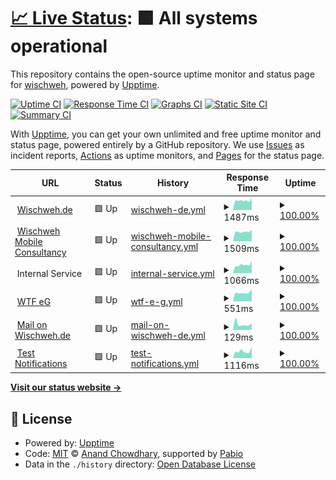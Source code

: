 # [📈 Live Status](https://wischweh.github.io/upptime): <!--live status--> **🟩 All systems operational**

This repository contains the open-source uptime monitor and status page for [wischweh](www.mobile-consultancy.de), powered by [Upptime](https://github.com/upptime/upptime).

[![Uptime CI](https://github.com/wischweh/upptime/workflows/Uptime%20CI/badge.svg)](https://github.com/wischweh/upptime/actions?query=workflow%3A%22Uptime+CI%22)
[![Response Time CI](https://github.com/wischweh/upptime/workflows/Response%20Time%20CI/badge.svg)](https://github.com/wischweh/upptime/actions?query=workflow%3A%22Response+Time+CI%22)
[![Graphs CI](https://github.com/wischweh/upptime/workflows/Graphs%20CI/badge.svg)](https://github.com/wischweh/upptime/actions?query=workflow%3A%22Graphs+CI%22)
[![Static Site CI](https://github.com/wischweh/upptime/workflows/Static%20Site%20CI/badge.svg)](https://github.com/wischweh/upptime/actions?query=workflow%3A%22Static+Site+CI%22)
[![Summary CI](https://github.com/wischweh/upptime/workflows/Summary%20CI/badge.svg)](https://github.com/wischweh/upptime/actions?query=workflow%3A%22Summary+CI%22)

With [Upptime](https://upptime.js.org), you can get your own unlimited and free uptime monitor and status page, powered entirely by a GitHub repository. We use [Issues](https://github.com/wischweh/upptime/issues) as incident reports, [Actions](https://github.com/wischweh/upptime/actions) as uptime monitors, and [Pages](https://wischweh.github.io/upptime) for the status page.

<!--start: status pages-->
<!-- This summary is generated by Upptime (https://github.com/upptime/upptime) -->
<!-- Do not edit this manually, your changes will be overwritten -->
<!-- prettier-ignore -->
| URL | Status | History | Response Time | Uptime |
| --- | ------ | ------- | ------------- | ------ |
| <img alt="" src="https://icons.duckduckgo.com/ip3/www.wischweh.de.ico" height="13"> [Wischweh.de](https://www.wischweh.de) | 🟩 Up | [wischweh-de.yml](https://github.com/wischweh/upptime-monitoring-wischweh.de/commits/HEAD/history/wischweh-de.yml) | <details><summary><img alt="Response time graph" src="./graphs/wischweh-de/response-time-week.png" height="20"> 1487ms</summary><br><a href="https://wischweh.github.io/upptime-monitoring-wischweh.de/history/wischweh-de"><img alt="Response time 1559" src="https://img.shields.io/endpoint?url=https%3A%2F%2Fraw.githubusercontent.com%2Fwischweh%2Fupptime-monitoring-wischweh.de%2FHEAD%2Fapi%2Fwischweh-de%2Fresponse-time.json"></a><br><a href="https://wischweh.github.io/upptime-monitoring-wischweh.de/history/wischweh-de"><img alt="24-hour response time 1247" src="https://img.shields.io/endpoint?url=https%3A%2F%2Fraw.githubusercontent.com%2Fwischweh%2Fupptime-monitoring-wischweh.de%2FHEAD%2Fapi%2Fwischweh-de%2Fresponse-time-day.json"></a><br><a href="https://wischweh.github.io/upptime-monitoring-wischweh.de/history/wischweh-de"><img alt="7-day response time 1487" src="https://img.shields.io/endpoint?url=https%3A%2F%2Fraw.githubusercontent.com%2Fwischweh%2Fupptime-monitoring-wischweh.de%2FHEAD%2Fapi%2Fwischweh-de%2Fresponse-time-week.json"></a><br><a href="https://wischweh.github.io/upptime-monitoring-wischweh.de/history/wischweh-de"><img alt="30-day response time 1559" src="https://img.shields.io/endpoint?url=https%3A%2F%2Fraw.githubusercontent.com%2Fwischweh%2Fupptime-monitoring-wischweh.de%2FHEAD%2Fapi%2Fwischweh-de%2Fresponse-time-month.json"></a><br><a href="https://wischweh.github.io/upptime-monitoring-wischweh.de/history/wischweh-de"><img alt="1-year response time 1559" src="https://img.shields.io/endpoint?url=https%3A%2F%2Fraw.githubusercontent.com%2Fwischweh%2Fupptime-monitoring-wischweh.de%2FHEAD%2Fapi%2Fwischweh-de%2Fresponse-time-year.json"></a></details> | <details><summary><a href="https://wischweh.github.io/upptime-monitoring-wischweh.de/history/wischweh-de">100.00%</a></summary><a href="https://wischweh.github.io/upptime-monitoring-wischweh.de/history/wischweh-de"><img alt="All-time uptime 100.00%" src="https://img.shields.io/endpoint?url=https%3A%2F%2Fraw.githubusercontent.com%2Fwischweh%2Fupptime-monitoring-wischweh.de%2FHEAD%2Fapi%2Fwischweh-de%2Fuptime.json"></a><br><a href="https://wischweh.github.io/upptime-monitoring-wischweh.de/history/wischweh-de"><img alt="24-hour uptime 100.00%" src="https://img.shields.io/endpoint?url=https%3A%2F%2Fraw.githubusercontent.com%2Fwischweh%2Fupptime-monitoring-wischweh.de%2FHEAD%2Fapi%2Fwischweh-de%2Fuptime-day.json"></a><br><a href="https://wischweh.github.io/upptime-monitoring-wischweh.de/history/wischweh-de"><img alt="7-day uptime 100.00%" src="https://img.shields.io/endpoint?url=https%3A%2F%2Fraw.githubusercontent.com%2Fwischweh%2Fupptime-monitoring-wischweh.de%2FHEAD%2Fapi%2Fwischweh-de%2Fuptime-week.json"></a><br><a href="https://wischweh.github.io/upptime-monitoring-wischweh.de/history/wischweh-de"><img alt="30-day uptime 100.00%" src="https://img.shields.io/endpoint?url=https%3A%2F%2Fraw.githubusercontent.com%2Fwischweh%2Fupptime-monitoring-wischweh.de%2FHEAD%2Fapi%2Fwischweh-de%2Fuptime-month.json"></a><br><a href="https://wischweh.github.io/upptime-monitoring-wischweh.de/history/wischweh-de"><img alt="1-year uptime 100.00%" src="https://img.shields.io/endpoint?url=https%3A%2F%2Fraw.githubusercontent.com%2Fwischweh%2Fupptime-monitoring-wischweh.de%2FHEAD%2Fapi%2Fwischweh-de%2Fuptime-year.json"></a></details>
| <img alt="" src="https://icons.duckduckgo.com/ip3/www.mobile-consultancy.de.ico" height="13"> [Wischweh Mobile Consultancy](https://www.mobile-consultancy.de) | 🟩 Up | [wischweh-mobile-consultancy.yml](https://github.com/wischweh/upptime-monitoring-wischweh.de/commits/HEAD/history/wischweh-mobile-consultancy.yml) | <details><summary><img alt="Response time graph" src="./graphs/wischweh-mobile-consultancy/response-time-week.png" height="20"> 1509ms</summary><br><a href="https://wischweh.github.io/upptime-monitoring-wischweh.de/history/wischweh-mobile-consultancy"><img alt="Response time 1547" src="https://img.shields.io/endpoint?url=https%3A%2F%2Fraw.githubusercontent.com%2Fwischweh%2Fupptime-monitoring-wischweh.de%2FHEAD%2Fapi%2Fwischweh-mobile-consultancy%2Fresponse-time.json"></a><br><a href="https://wischweh.github.io/upptime-monitoring-wischweh.de/history/wischweh-mobile-consultancy"><img alt="24-hour response time 1475" src="https://img.shields.io/endpoint?url=https%3A%2F%2Fraw.githubusercontent.com%2Fwischweh%2Fupptime-monitoring-wischweh.de%2FHEAD%2Fapi%2Fwischweh-mobile-consultancy%2Fresponse-time-day.json"></a><br><a href="https://wischweh.github.io/upptime-monitoring-wischweh.de/history/wischweh-mobile-consultancy"><img alt="7-day response time 1509" src="https://img.shields.io/endpoint?url=https%3A%2F%2Fraw.githubusercontent.com%2Fwischweh%2Fupptime-monitoring-wischweh.de%2FHEAD%2Fapi%2Fwischweh-mobile-consultancy%2Fresponse-time-week.json"></a><br><a href="https://wischweh.github.io/upptime-monitoring-wischweh.de/history/wischweh-mobile-consultancy"><img alt="30-day response time 1547" src="https://img.shields.io/endpoint?url=https%3A%2F%2Fraw.githubusercontent.com%2Fwischweh%2Fupptime-monitoring-wischweh.de%2FHEAD%2Fapi%2Fwischweh-mobile-consultancy%2Fresponse-time-month.json"></a><br><a href="https://wischweh.github.io/upptime-monitoring-wischweh.de/history/wischweh-mobile-consultancy"><img alt="1-year response time 1547" src="https://img.shields.io/endpoint?url=https%3A%2F%2Fraw.githubusercontent.com%2Fwischweh%2Fupptime-monitoring-wischweh.de%2FHEAD%2Fapi%2Fwischweh-mobile-consultancy%2Fresponse-time-year.json"></a></details> | <details><summary><a href="https://wischweh.github.io/upptime-monitoring-wischweh.de/history/wischweh-mobile-consultancy">100.00%</a></summary><a href="https://wischweh.github.io/upptime-monitoring-wischweh.de/history/wischweh-mobile-consultancy"><img alt="All-time uptime 99.95%" src="https://img.shields.io/endpoint?url=https%3A%2F%2Fraw.githubusercontent.com%2Fwischweh%2Fupptime-monitoring-wischweh.de%2FHEAD%2Fapi%2Fwischweh-mobile-consultancy%2Fuptime.json"></a><br><a href="https://wischweh.github.io/upptime-monitoring-wischweh.de/history/wischweh-mobile-consultancy"><img alt="24-hour uptime 100.00%" src="https://img.shields.io/endpoint?url=https%3A%2F%2Fraw.githubusercontent.com%2Fwischweh%2Fupptime-monitoring-wischweh.de%2FHEAD%2Fapi%2Fwischweh-mobile-consultancy%2Fuptime-day.json"></a><br><a href="https://wischweh.github.io/upptime-monitoring-wischweh.de/history/wischweh-mobile-consultancy"><img alt="7-day uptime 100.00%" src="https://img.shields.io/endpoint?url=https%3A%2F%2Fraw.githubusercontent.com%2Fwischweh%2Fupptime-monitoring-wischweh.de%2FHEAD%2Fapi%2Fwischweh-mobile-consultancy%2Fuptime-week.json"></a><br><a href="https://wischweh.github.io/upptime-monitoring-wischweh.de/history/wischweh-mobile-consultancy"><img alt="30-day uptime 99.95%" src="https://img.shields.io/endpoint?url=https%3A%2F%2Fraw.githubusercontent.com%2Fwischweh%2Fupptime-monitoring-wischweh.de%2FHEAD%2Fapi%2Fwischweh-mobile-consultancy%2Fuptime-month.json"></a><br><a href="https://wischweh.github.io/upptime-monitoring-wischweh.de/history/wischweh-mobile-consultancy"><img alt="1-year uptime 99.95%" src="https://img.shields.io/endpoint?url=https%3A%2F%2Fraw.githubusercontent.com%2Fwischweh%2Fupptime-monitoring-wischweh.de%2FHEAD%2Fapi%2Fwischweh-mobile-consultancy%2Fuptime-year.json"></a></details>
| <img alt="" src="https://icons.duckduckgo.com/ip3/null.ico" height="13"> Internal Service | 🟩 Up | [internal-service.yml](https://github.com/wischweh/upptime-monitoring-wischweh.de/commits/HEAD/history/internal-service.yml) | <details><summary><img alt="Response time graph" src="./graphs/internal-service/response-time-week.png" height="20"> 1066ms</summary><br><a href="https://wischweh.github.io/upptime-monitoring-wischweh.de/history/internal-service"><img alt="Response time 1050" src="https://img.shields.io/endpoint?url=https%3A%2F%2Fraw.githubusercontent.com%2Fwischweh%2Fupptime-monitoring-wischweh.de%2FHEAD%2Fapi%2Finternal-service%2Fresponse-time.json"></a><br><a href="https://wischweh.github.io/upptime-monitoring-wischweh.de/history/internal-service"><img alt="24-hour response time 974" src="https://img.shields.io/endpoint?url=https%3A%2F%2Fraw.githubusercontent.com%2Fwischweh%2Fupptime-monitoring-wischweh.de%2FHEAD%2Fapi%2Finternal-service%2Fresponse-time-day.json"></a><br><a href="https://wischweh.github.io/upptime-monitoring-wischweh.de/history/internal-service"><img alt="7-day response time 1066" src="https://img.shields.io/endpoint?url=https%3A%2F%2Fraw.githubusercontent.com%2Fwischweh%2Fupptime-monitoring-wischweh.de%2FHEAD%2Fapi%2Finternal-service%2Fresponse-time-week.json"></a><br><a href="https://wischweh.github.io/upptime-monitoring-wischweh.de/history/internal-service"><img alt="30-day response time 1050" src="https://img.shields.io/endpoint?url=https%3A%2F%2Fraw.githubusercontent.com%2Fwischweh%2Fupptime-monitoring-wischweh.de%2FHEAD%2Fapi%2Finternal-service%2Fresponse-time-month.json"></a><br><a href="https://wischweh.github.io/upptime-monitoring-wischweh.de/history/internal-service"><img alt="1-year response time 1050" src="https://img.shields.io/endpoint?url=https%3A%2F%2Fraw.githubusercontent.com%2Fwischweh%2Fupptime-monitoring-wischweh.de%2FHEAD%2Fapi%2Finternal-service%2Fresponse-time-year.json"></a></details> | <details><summary><a href="https://wischweh.github.io/upptime-monitoring-wischweh.de/history/internal-service">100.00%</a></summary><a href="https://wischweh.github.io/upptime-monitoring-wischweh.de/history/internal-service"><img alt="All-time uptime 100.00%" src="https://img.shields.io/endpoint?url=https%3A%2F%2Fraw.githubusercontent.com%2Fwischweh%2Fupptime-monitoring-wischweh.de%2FHEAD%2Fapi%2Finternal-service%2Fuptime.json"></a><br><a href="https://wischweh.github.io/upptime-monitoring-wischweh.de/history/internal-service"><img alt="24-hour uptime 100.00%" src="https://img.shields.io/endpoint?url=https%3A%2F%2Fraw.githubusercontent.com%2Fwischweh%2Fupptime-monitoring-wischweh.de%2FHEAD%2Fapi%2Finternal-service%2Fuptime-day.json"></a><br><a href="https://wischweh.github.io/upptime-monitoring-wischweh.de/history/internal-service"><img alt="7-day uptime 100.00%" src="https://img.shields.io/endpoint?url=https%3A%2F%2Fraw.githubusercontent.com%2Fwischweh%2Fupptime-monitoring-wischweh.de%2FHEAD%2Fapi%2Finternal-service%2Fuptime-week.json"></a><br><a href="https://wischweh.github.io/upptime-monitoring-wischweh.de/history/internal-service"><img alt="30-day uptime 100.00%" src="https://img.shields.io/endpoint?url=https%3A%2F%2Fraw.githubusercontent.com%2Fwischweh%2Fupptime-monitoring-wischweh.de%2FHEAD%2Fapi%2Finternal-service%2Fuptime-month.json"></a><br><a href="https://wischweh.github.io/upptime-monitoring-wischweh.de/history/internal-service"><img alt="1-year uptime 100.00%" src="https://img.shields.io/endpoint?url=https%3A%2F%2Fraw.githubusercontent.com%2Fwischweh%2Fupptime-monitoring-wischweh.de%2FHEAD%2Fapi%2Finternal-service%2Fuptime-year.json"></a></details>
| <img alt="" src="https://icons.duckduckgo.com/ip3/wtf-eg.de.ico" height="13"> [WTF eG](https://wtf-eg.de) | 🟩 Up | [wtf-e-g.yml](https://github.com/wischweh/upptime-monitoring-wischweh.de/commits/HEAD/history/wtf-e-g.yml) | <details><summary><img alt="Response time graph" src="./graphs/wtf-e-g/response-time-week.png" height="20"> 551ms</summary><br><a href="https://wischweh.github.io/upptime-monitoring-wischweh.de/history/wtf-e-g"><img alt="Response time 567" src="https://img.shields.io/endpoint?url=https%3A%2F%2Fraw.githubusercontent.com%2Fwischweh%2Fupptime-monitoring-wischweh.de%2FHEAD%2Fapi%2Fwtf-e-g%2Fresponse-time.json"></a><br><a href="https://wischweh.github.io/upptime-monitoring-wischweh.de/history/wtf-e-g"><img alt="24-hour response time 567" src="https://img.shields.io/endpoint?url=https%3A%2F%2Fraw.githubusercontent.com%2Fwischweh%2Fupptime-monitoring-wischweh.de%2FHEAD%2Fapi%2Fwtf-e-g%2Fresponse-time-day.json"></a><br><a href="https://wischweh.github.io/upptime-monitoring-wischweh.de/history/wtf-e-g"><img alt="7-day response time 551" src="https://img.shields.io/endpoint?url=https%3A%2F%2Fraw.githubusercontent.com%2Fwischweh%2Fupptime-monitoring-wischweh.de%2FHEAD%2Fapi%2Fwtf-e-g%2Fresponse-time-week.json"></a><br><a href="https://wischweh.github.io/upptime-monitoring-wischweh.de/history/wtf-e-g"><img alt="30-day response time 567" src="https://img.shields.io/endpoint?url=https%3A%2F%2Fraw.githubusercontent.com%2Fwischweh%2Fupptime-monitoring-wischweh.de%2FHEAD%2Fapi%2Fwtf-e-g%2Fresponse-time-month.json"></a><br><a href="https://wischweh.github.io/upptime-monitoring-wischweh.de/history/wtf-e-g"><img alt="1-year response time 567" src="https://img.shields.io/endpoint?url=https%3A%2F%2Fraw.githubusercontent.com%2Fwischweh%2Fupptime-monitoring-wischweh.de%2FHEAD%2Fapi%2Fwtf-e-g%2Fresponse-time-year.json"></a></details> | <details><summary><a href="https://wischweh.github.io/upptime-monitoring-wischweh.de/history/wtf-e-g">100.00%</a></summary><a href="https://wischweh.github.io/upptime-monitoring-wischweh.de/history/wtf-e-g"><img alt="All-time uptime 100.00%" src="https://img.shields.io/endpoint?url=https%3A%2F%2Fraw.githubusercontent.com%2Fwischweh%2Fupptime-monitoring-wischweh.de%2FHEAD%2Fapi%2Fwtf-e-g%2Fuptime.json"></a><br><a href="https://wischweh.github.io/upptime-monitoring-wischweh.de/history/wtf-e-g"><img alt="24-hour uptime 100.00%" src="https://img.shields.io/endpoint?url=https%3A%2F%2Fraw.githubusercontent.com%2Fwischweh%2Fupptime-monitoring-wischweh.de%2FHEAD%2Fapi%2Fwtf-e-g%2Fuptime-day.json"></a><br><a href="https://wischweh.github.io/upptime-monitoring-wischweh.de/history/wtf-e-g"><img alt="7-day uptime 100.00%" src="https://img.shields.io/endpoint?url=https%3A%2F%2Fraw.githubusercontent.com%2Fwischweh%2Fupptime-monitoring-wischweh.de%2FHEAD%2Fapi%2Fwtf-e-g%2Fuptime-week.json"></a><br><a href="https://wischweh.github.io/upptime-monitoring-wischweh.de/history/wtf-e-g"><img alt="30-day uptime 100.00%" src="https://img.shields.io/endpoint?url=https%3A%2F%2Fraw.githubusercontent.com%2Fwischweh%2Fupptime-monitoring-wischweh.de%2FHEAD%2Fapi%2Fwtf-e-g%2Fuptime-month.json"></a><br><a href="https://wischweh.github.io/upptime-monitoring-wischweh.de/history/wtf-e-g"><img alt="1-year uptime 100.00%" src="https://img.shields.io/endpoint?url=https%3A%2F%2Fraw.githubusercontent.com%2Fwischweh%2Fupptime-monitoring-wischweh.de%2FHEAD%2Fapi%2Fwtf-e-g%2Fuptime-year.json"></a></details>
| <img alt="" src="https://icons.duckduckgo.com/ip3/null.ico" height="13"> [Mail on Wischweh.de](wischweh.de) | 🟩 Up | [mail-on-wischweh-de.yml](https://github.com/wischweh/upptime-monitoring-wischweh.de/commits/HEAD/history/mail-on-wischweh-de.yml) | <details><summary><img alt="Response time graph" src="./graphs/mail-on-wischweh-de/response-time-week.png" height="20"> 129ms</summary><br><a href="https://wischweh.github.io/upptime-monitoring-wischweh.de/history/mail-on-wischweh-de"><img alt="Response time 143" src="https://img.shields.io/endpoint?url=https%3A%2F%2Fraw.githubusercontent.com%2Fwischweh%2Fupptime-monitoring-wischweh.de%2FHEAD%2Fapi%2Fmail-on-wischweh-de%2Fresponse-time.json"></a><br><a href="https://wischweh.github.io/upptime-monitoring-wischweh.de/history/mail-on-wischweh-de"><img alt="24-hour response time 128" src="https://img.shields.io/endpoint?url=https%3A%2F%2Fraw.githubusercontent.com%2Fwischweh%2Fupptime-monitoring-wischweh.de%2FHEAD%2Fapi%2Fmail-on-wischweh-de%2Fresponse-time-day.json"></a><br><a href="https://wischweh.github.io/upptime-monitoring-wischweh.de/history/mail-on-wischweh-de"><img alt="7-day response time 129" src="https://img.shields.io/endpoint?url=https%3A%2F%2Fraw.githubusercontent.com%2Fwischweh%2Fupptime-monitoring-wischweh.de%2FHEAD%2Fapi%2Fmail-on-wischweh-de%2Fresponse-time-week.json"></a><br><a href="https://wischweh.github.io/upptime-monitoring-wischweh.de/history/mail-on-wischweh-de"><img alt="30-day response time 143" src="https://img.shields.io/endpoint?url=https%3A%2F%2Fraw.githubusercontent.com%2Fwischweh%2Fupptime-monitoring-wischweh.de%2FHEAD%2Fapi%2Fmail-on-wischweh-de%2Fresponse-time-month.json"></a><br><a href="https://wischweh.github.io/upptime-monitoring-wischweh.de/history/mail-on-wischweh-de"><img alt="1-year response time 143" src="https://img.shields.io/endpoint?url=https%3A%2F%2Fraw.githubusercontent.com%2Fwischweh%2Fupptime-monitoring-wischweh.de%2FHEAD%2Fapi%2Fmail-on-wischweh-de%2Fresponse-time-year.json"></a></details> | <details><summary><a href="https://wischweh.github.io/upptime-monitoring-wischweh.de/history/mail-on-wischweh-de">100.00%</a></summary><a href="https://wischweh.github.io/upptime-monitoring-wischweh.de/history/mail-on-wischweh-de"><img alt="All-time uptime 100.00%" src="https://img.shields.io/endpoint?url=https%3A%2F%2Fraw.githubusercontent.com%2Fwischweh%2Fupptime-monitoring-wischweh.de%2FHEAD%2Fapi%2Fmail-on-wischweh-de%2Fuptime.json"></a><br><a href="https://wischweh.github.io/upptime-monitoring-wischweh.de/history/mail-on-wischweh-de"><img alt="24-hour uptime 100.00%" src="https://img.shields.io/endpoint?url=https%3A%2F%2Fraw.githubusercontent.com%2Fwischweh%2Fupptime-monitoring-wischweh.de%2FHEAD%2Fapi%2Fmail-on-wischweh-de%2Fuptime-day.json"></a><br><a href="https://wischweh.github.io/upptime-monitoring-wischweh.de/history/mail-on-wischweh-de"><img alt="7-day uptime 100.00%" src="https://img.shields.io/endpoint?url=https%3A%2F%2Fraw.githubusercontent.com%2Fwischweh%2Fupptime-monitoring-wischweh.de%2FHEAD%2Fapi%2Fmail-on-wischweh-de%2Fuptime-week.json"></a><br><a href="https://wischweh.github.io/upptime-monitoring-wischweh.de/history/mail-on-wischweh-de"><img alt="30-day uptime 100.00%" src="https://img.shields.io/endpoint?url=https%3A%2F%2Fraw.githubusercontent.com%2Fwischweh%2Fupptime-monitoring-wischweh.de%2FHEAD%2Fapi%2Fmail-on-wischweh-de%2Fuptime-month.json"></a><br><a href="https://wischweh.github.io/upptime-monitoring-wischweh.de/history/mail-on-wischweh-de"><img alt="1-year uptime 100.00%" src="https://img.shields.io/endpoint?url=https%3A%2F%2Fraw.githubusercontent.com%2Fwischweh%2Fupptime-monitoring-wischweh.de%2FHEAD%2Fapi%2Fmail-on-wischweh-de%2Fuptime-year.json"></a></details>
| <img alt="" src="https://icons.duckduckgo.com/ip3/b0rken.wischweh.de.ico" height="13"> [Test Notifications](http://b0rken.wischweh.de) | 🟩 Up | [test-notifications.yml](https://github.com/wischweh/upptime-monitoring-wischweh.de/commits/HEAD/history/test-notifications.yml) | <details><summary><img alt="Response time graph" src="./graphs/test-notifications/response-time-week.png" height="20"> 1116ms</summary><br><a href="https://wischweh.github.io/upptime-monitoring-wischweh.de/history/test-notifications"><img alt="Response time 831" src="https://img.shields.io/endpoint?url=https%3A%2F%2Fraw.githubusercontent.com%2Fwischweh%2Fupptime-monitoring-wischweh.de%2FHEAD%2Fapi%2Ftest-notifications%2Fresponse-time.json"></a><br><a href="https://wischweh.github.io/upptime-monitoring-wischweh.de/history/test-notifications"><img alt="24-hour response time 1094" src="https://img.shields.io/endpoint?url=https%3A%2F%2Fraw.githubusercontent.com%2Fwischweh%2Fupptime-monitoring-wischweh.de%2FHEAD%2Fapi%2Ftest-notifications%2Fresponse-time-day.json"></a><br><a href="https://wischweh.github.io/upptime-monitoring-wischweh.de/history/test-notifications"><img alt="7-day response time 1116" src="https://img.shields.io/endpoint?url=https%3A%2F%2Fraw.githubusercontent.com%2Fwischweh%2Fupptime-monitoring-wischweh.de%2FHEAD%2Fapi%2Ftest-notifications%2Fresponse-time-week.json"></a><br><a href="https://wischweh.github.io/upptime-monitoring-wischweh.de/history/test-notifications"><img alt="30-day response time 831" src="https://img.shields.io/endpoint?url=https%3A%2F%2Fraw.githubusercontent.com%2Fwischweh%2Fupptime-monitoring-wischweh.de%2FHEAD%2Fapi%2Ftest-notifications%2Fresponse-time-month.json"></a><br><a href="https://wischweh.github.io/upptime-monitoring-wischweh.de/history/test-notifications"><img alt="1-year response time 831" src="https://img.shields.io/endpoint?url=https%3A%2F%2Fraw.githubusercontent.com%2Fwischweh%2Fupptime-monitoring-wischweh.de%2FHEAD%2Fapi%2Ftest-notifications%2Fresponse-time-year.json"></a></details> | <details><summary><a href="https://wischweh.github.io/upptime-monitoring-wischweh.de/history/test-notifications">100.00%</a></summary><a href="https://wischweh.github.io/upptime-monitoring-wischweh.de/history/test-notifications"><img alt="All-time uptime 95.26%" src="https://img.shields.io/endpoint?url=https%3A%2F%2Fraw.githubusercontent.com%2Fwischweh%2Fupptime-monitoring-wischweh.de%2FHEAD%2Fapi%2Ftest-notifications%2Fuptime.json"></a><br><a href="https://wischweh.github.io/upptime-monitoring-wischweh.de/history/test-notifications"><img alt="24-hour uptime 100.00%" src="https://img.shields.io/endpoint?url=https%3A%2F%2Fraw.githubusercontent.com%2Fwischweh%2Fupptime-monitoring-wischweh.de%2FHEAD%2Fapi%2Ftest-notifications%2Fuptime-day.json"></a><br><a href="https://wischweh.github.io/upptime-monitoring-wischweh.de/history/test-notifications"><img alt="7-day uptime 100.00%" src="https://img.shields.io/endpoint?url=https%3A%2F%2Fraw.githubusercontent.com%2Fwischweh%2Fupptime-monitoring-wischweh.de%2FHEAD%2Fapi%2Ftest-notifications%2Fuptime-week.json"></a><br><a href="https://wischweh.github.io/upptime-monitoring-wischweh.de/history/test-notifications"><img alt="30-day uptime 95.26%" src="https://img.shields.io/endpoint?url=https%3A%2F%2Fraw.githubusercontent.com%2Fwischweh%2Fupptime-monitoring-wischweh.de%2FHEAD%2Fapi%2Ftest-notifications%2Fuptime-month.json"></a><br><a href="https://wischweh.github.io/upptime-monitoring-wischweh.de/history/test-notifications"><img alt="1-year uptime 95.26%" src="https://img.shields.io/endpoint?url=https%3A%2F%2Fraw.githubusercontent.com%2Fwischweh%2Fupptime-monitoring-wischweh.de%2FHEAD%2Fapi%2Ftest-notifications%2Fuptime-year.json"></a></details>

<!--end: status pages-->

[**Visit our status website →**](https://wischweh.github.io/upptime-monitoring-wischweh.de/)

## 📄 License

- Powered by: [Upptime](https://github.com/upptime/upptime)
- Code: [MIT](./LICENSE) © [Anand Chowdhary](https://anandchowdhary.com), supported by [Pabio](https://pabio.com)
- Data in the `./history` directory: [Open Database License](https://opendatacommons.org/licenses/odbl/1-0/)
